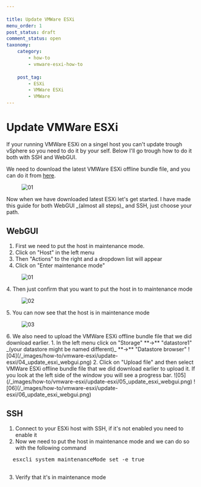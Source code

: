 ```yaml
---

title: Update VMWare ESXi
menu_order: 1
post_status: draft
comment_status: open
taxonomy:
    category:
        - how-to
        - vmware-esxi-how-to

    post_tag:
        - ESXi
        - VMWare ESXi
        - VMWare
---
```


# Update VMWare ESXi  
If your running VMWare ESXi on a singel host you can't update trough vSphere so you need to do it by your self. Below I'll go trough how to do it both with SSH and WebGUI.
  
We need to download the latest VMWare ESXi offline bundle file, and you can do it from [here](https://customerconnect.vmware.com/downloads/details?downloadGroup=ESXI80U2B&productId=1345).  
<figure class="wp-block-image size-full"><img class="wp-image-282" src="https://stolpe.io/wp-content/uploads/2024/03/01_update_esxi.png" alt="01" width="415" height="115" /></figure> 
Now when we have downloaded latest ESXi let's get started.  
I have made this guide for both WebGUI _(almost all steps)_ and SSH, just choose your path.

## WebGUI
1. First we need to put the host in maintenance mode.
  1. Click on "Host" in the left menu
  2. Then "Actions" to the right and a dropdown list will appear
  3. Click on "Enter maintenance mode"
  <figure class="wp-block-image size-full"><img class="wp-image-293" src="https://stolpe.io/wp-content/uploads/2024/03/01_update_esxi_webgui.png" alt="01" width="626" height="265" /></figure>
  4. Then just confirm that you want to put the host in to maintenance mode
  <figure class="wp-block-image size-full"><img class="wp-image-294" src="https://stolpe.io/wp-content/uploads/2024/03/02_update_esxi_webgui.png" alt="02" width="524" height="264" /></figure>
  5. You can now see that the host is in maintenance mode
  <figure class="wp-block-image size-full"><img class="wp-image-299" src="https://stolpe.io/wp-content/uploads/2024/03/03_update_esxi_webgui.png" alt="03" width="527" height="163" /></figure>
  6. We also need to upload the VMWare ESXi offline bundle file that we did download earlier.
    1. In the left menu click on "Storage" **->** "datastore1" _(your datastore might be named different)_ **->** "Datastore browser"
    ![04](/_images/how-to/vmware-esxi/update-esxi/04_update_esxi_webgui.png)
    2. Click on "Upload file" and then select VMWare ESXi offline bundle file that we did download earlier to upload it. If you look at the left side of the window you will see a progress bar.
    ![05](/_images/how-to/vmware-esxi/update-esxi/05_update_esxi_webgui.png)
    ![06](/_images/how-to/vmware-esxi/update-esxi/06_update_esxi_webgui.png)

## SSH
1. Connect to your ESXi host with SSH, if it's not enabled you need to enable it
2. Now we need to put the host in maintenance mode and we can do so with the following command
  <!-- wp:enlighter/codeblock {"language":"powershell"} -->
  <pre class="EnlighterJSRAW" data-enlighter-language="powershell" data-enlighter-theme="" data-enlighter-highlight="" data-enlighter-linenumbers="" data-enlighter-lineoffset="" data-enlighter-title="" data-enlighter-group="">
  esxcli system maintenanceMode set -e true
  </pre>
  <!-- /wp:enlighter/codeblock -->
3. Verify that it's in maintenance mode
